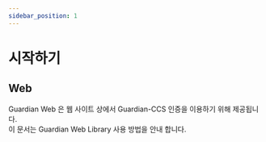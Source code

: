 ```yaml
---
sidebar_position: 1
---
```

# 시작하기

## Web

Guardian Web 은 웹 사이트 상에서
Guardian-CCS 인증을 이용하기 위해 제공됩니다.  
이 문서는 Guardian Web Library 사용 방법을 안내 합니다.